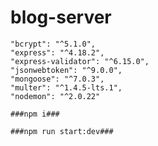 # blog-server

    "bcrypt": "^5.1.0",
    "express": "^4.18.2",
    "express-validator": "^6.15.0",
    "jsonwebtoken": "^9.0.0",
    "mongoose": "^7.0.3",
    "multer": "^1.4.5-lts.1",
    "nodemon": "^2.0.22"

    ###npm i###

    ###npm run start:dev###
